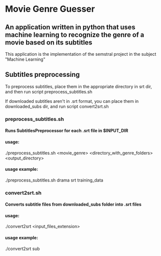 # Movie Genre Guesser
## An application written in python that uses machine learning to recognize the genre of a movie based on its subtitles

This application is the implementation of the semstral project in the subject "Machine Learning"

## Subtitles preprocessing
To preprocess subtitles, place them in the appropriate directory in srt dir, and then run script preprocess_subtitles.sh

If downloaded subtitles aren't in .srt format, you can place them in downloaded_subs dir, and run script convert2srt.sh

### preprocess_subtitles.sh
#### Runs SubtitlesPreprocessor for each .srt file in $INPUT_DIR
#### usage:
./preprocess_subtitles.sh <movie_genre> <directory_with_genre_folders> <output_directory> 
#### usage example:
./preprocess_subtitles.sh drama srt training_data 


### convert2srt.sh
#### Converts subtitle files from downloaded_subs folder into .srt files

#### usage:
./convert2srt <input_files_extension>

#### usage example:
./convert2srt sub